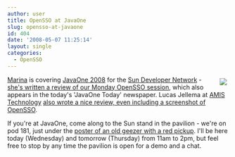 ```yaml
---
author: user
title: OpenSSO at JavaOne
slug: opensso-at-javaone
id: 404
date: '2008-05-07 11:25:14'
layout: single
categories:
  - OpenSSO
---
```


<span style="margin: 5px; float: right;">[![](http://blog.superpat.com/wp-content/uploads/2009/09/DukeAsKeith-daylight200.png) ](http://opensso.org/)</span> 

[Marina](http://weblogs.java.net/blog/marinasum/) is covering [JavaOne 2008](http://java.sun.com/javaone) for the [Sun Developer Network](http://developers.sun.com/) - [she's written a review of our Monday OpenSSO session](http://java.sun.com/javaone/sf/2008/articles/openSSO.jsp), which also appears in the today's 'JavaOne Today' newspaper. Lucas Jellema at [AMIS Technology](http://technology.amis.nl/blog/) [also wrote a nice review, even including a screenshot of OpenSSO](http://technology.amis.nl/blog/?p=3129).

If you're at JavaOne, come along to the Sun stand in the pavilion - we're on pod 181, just under the [poster of an old geezer with a red pickup](http://blog.superpat.com/IMG_0151.JPG). I'll be here today (Wednesday) and tomorrow (Thursday) from 11am to 2pm, but feel free to stop by any time the pavilion is open for a demo and a chat.